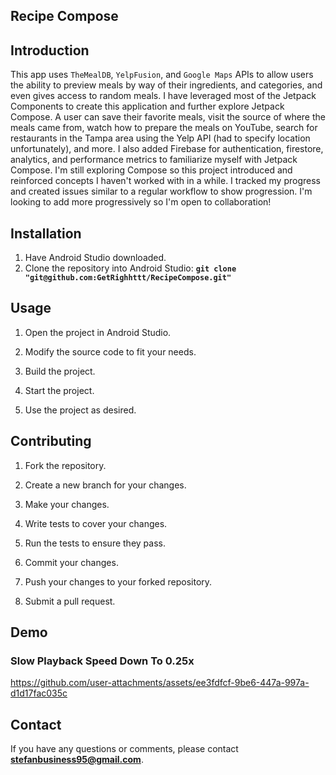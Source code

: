 ## **Recipe Compose**

## **Introduction**
This app uses `TheMealDB`, `YelpFusion`, and `Google Maps` APIs to allow users the ability to preview meals by way of their ingredients, and categories, and even gives access to random meals. I have leveraged most of the Jetpack Components to create this application and further explore Jetpack Compose. A user can save their favorite meals, visit the source of where the meals came from, watch how to prepare the meals on YouTube, search for restaurants in the Tampa area using the Yelp API (had to specify location unfortunately), and more. I also added Firebase for authentication, firestore, analytics, and performance metrics to familiarize myself with Jetpack Compose. I'm still exploring Compose so this project introduced and reinforced concepts I haven't worked with in a while. I tracked my progress and created issues similar to a regular workflow to show progression. I'm looking to add more progressively so I'm open to collaboration!

## **Installation**
 
1. Have Android Studio downloaded.
2. Clone the repository into Android Studio: **`git clone "git@github.com:GetRighhttt/RecipeCompose.git"`**

## **Usage**

1. Open the project in Android Studio.

2. Modify the source code to fit your needs.

3. Build the project.

4. Start the project.

5. Use the project as desired.

## **Contributing**
1. Fork the repository.

2. Create a new branch for your changes.

3. Make your changes.

4. Write tests to cover your changes.

5. Run the tests to ensure they pass.

6. Commit your changes.

7. Push your changes to your forked repository.

8. Submit a pull request.

## **Demo**
### **Slow Playback Speed Down To 0.25x**

https://github.com/user-attachments/assets/ee3fdfcf-9be6-447a-997a-d1d17fac035c

## **Contact**

If you have any questions or comments, please contact **stefanbusiness95@gmail.com**.
